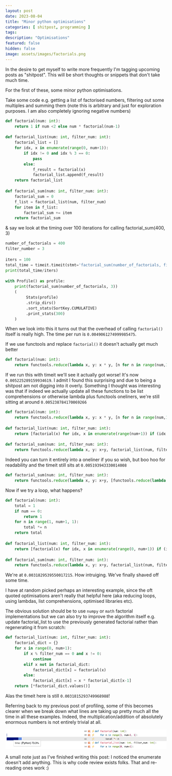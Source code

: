 ```yaml
---
layout: post
date: 2023-08-04
title: "Minor python optimisations"
categories: [ shitpost, programming ]
tags: 
description: "Optimisations"
featured: false
hidden: false
image: assets/images/factorials.png
---
```


In the desire to get myself to write more frequently I'm tagging upcoming posts as "shitpost". This will be short thoughts or snippets that don't take much time.

For the first of these, some minor python optimisations.

Take some code e.g. getting a list of factorised numbers, filtering out some multiples and summing them 
(note this is arbitrary and just for exploration purposes. I am also completely ignoring negative numbers)

```python
def factorial(num: int):
    return 1 if num <2 else num * factorial(num-1)

def factorial_list(num: int, filter_num: int):
    factorial_list = []
    for idx, x in enumerate(range(0, num+1)):
        if idx != 0 and idx % 3 == 0:
            pass
        else:
            f_result = factorial(x)
            factorial_list.append(f_result)
    return factorial_list

def factorial_sum(num: int, filter_num: int):
    factorial_sum = 0
    f_list = factorial_list(num, filter_num)
    for item in f_list:
        factorial_sum += item
    return factorial_sum
```

& say we look at the timing over 100 iterations for calling factorial_sum(400, 3)

```python
number_of_factorials = 400
filter_number = 3

iters = 100
total_time = timeit.timeit(stmt='factorial_sum(number_of_factorials, filter_number)', number=iters, globals=globals())
print(total_time/iters)

with Profile() as profile:
    print(factorial_sum(number_of_factorials, 3)) 
    (
         Stats(profile)
         .strip_dirs()
         .sort_stats(SortKey.CUMULATIVE)
         .print_stats(300)
    )
```

When we look into this it turns out that the overhead of calling `factorial()` itself is really high. The time per run is `0.0049061274999985475`.

If we use functools and replace `factorial()` it doesn't actually get much better

```python
def factorial(num: int):
    return functools.reduce(lambda x, y: x * y, [n for n in range(num,1,-1)]) if num > 1 else 1
```

If we run this with timeit we'll see it actually got worse! It's now `0.005225289159934619`. I admit I found this surprising and due to being a shitpost am not digging into it overly. 
Something I thought was interesting was that if indeed we actually update all these functions to be list comprehensions or otherwise lambda plus functools oneliners, we're still sitting at around `0.005238784170069266`

```python
def factorial(num: int):
    return functools.reduce(lambda x, y: x * y, [n for n in range(num,1,-1)]) if num > 1 else 1

def factorial_list(num: int, filter_num: int):
    return [factorial(x) for idx, x in enumerate(range(num+1)) if (idx == 0 or idx % filter_num != 0)]

def factorial_sum(num: int, filter_num: int):
    return functools.reduce(lambda x, y: x+y, factorial_list(num, filter_num))
```

Indeed you can turn it entirely into a oneliner if you so wish, but boo hoo for readability and the timeit still sits at `0.005193943330014008`

```python
def factorial_sum(num: int, filter_num: int):
    return functools.reduce(lambda x, y: x+y, [functools.reduce(lambda x, y: x * y, [n for n in range(x,1,-1)]) if x > 1 else 1 for idx, x in enumerate(range(num+1)) if (idx == 0 or idx % filter_num != 0)])
```

Now if we try a loop, what happens?

```python
def factorial(num: int):
    total = 1
    if num == 0:
        return 1
    for n in range(1, num+1, 1):
        total *= n
    return total

def factorial_list(num: int, filter_num: int):
    return [factorial(x) for idx, x in enumerate(range(0, num+1)) if (idx == 0 or idx % filter_num != 0)]

def factorial_sum(num: int, filter_num: int):
    return functools.reduce(lambda x, y: x+y, factorial_list(num, filter_num))
```

We're at `0.0031829539550017215`. How intruiging. We've finally shaved off some time. 

I have at random picked perhaps an interesting example, since the oft quoted optimisations aren't really that helpful here (aka reducing loops, using lambdas, list comprehensions, optimised libraries etc).

The obvious solution should be to use `numpy` or `math` factorial implementations but we can also try to improve the algorithm itself e.g. update factorial_list to use the previously generated factorial rather than regenerating it from scratch:

```python
def factorial_list(num: int, filter_num: int):
    factorial_dict = {}
    for x in range(0, num+1):
        if x % filter_num == 0 and x != 0:
            continue
        elif x not in factorial_dict:
            factorial_dict[x] = factorial(x)
        else:
            factorial_dict[x] = x * factorial_dict[x-1]
    return [*factorial_dict.values()]
```

Alas the timeit here is still `0.0031815293749968988`!

Referring back to my previous post of profiling, some of this becomes clearer when we break down what lines are taking up pretty much all the time in all these examples. Indeed, the multiplication/addition of absolutely enormous numbers is not entirely trivial at all.

![Multiplication](/assets/images/multiplication.png)

A small note just as I've finished writing this post: I noticed the enumerate doesn't add anything. This is why code review exists folks. That and re-reading ones work :)
